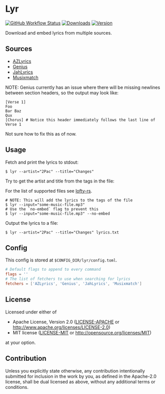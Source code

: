 # Lyr

[![GitHub Workflow Status](https://img.shields.io/github/workflow/status/Serial-ATA/lyr/CI?style=for-the-badge&logo=github)](https://github.com/Serial-ATA/lyr/actions/workflows/ci.yml)
[![Downloads](https://img.shields.io/crates/d/lyr?style=for-the-badge&logo=rust)](https://crates.io/crates/lyr)
[![Version](https://img.shields.io/crates/v/lyr?style=for-the-badge&logo=rust)](https://crates.io/crates/lyr)

Download and embed lyrics from multiple sources.

## Sources

* [AZLyrics](https://azlyrics.com)
* [Genius](https://genius.com)
* [JahLyrics](https://jah-lyrics.com)
* [Musixmatch](https://www.musixmatch.com)

NOTE: Genius currently has an issue where there will be missing newlines
      between section headers, so the output may look like:

```
[Verse 1]
Foo
Bar Baz
Qux
[Chorus] # Notice this header immediately follows the last line of Verse 1
```

Not sure how to fix this as of now.

## Usage

Fetch and print the lyrics to stdout:
```console
$ lyr --artist="2Pac" --title="Changes"
```

Try to get the artist and title from the tags in the file:

For the list of supported files see [lofty-rs](https://github.com/Serial-ATA/lofty-rs#supported-formats).
```console
# NOTE: This will add the lyrics to the tags of the file
$ lyr --input="some-music-file.mp3"
# Use the `no-embed` flag to prevent this
$ lyr --input="some-music-file.mp3" --no-embed
```

Output the lyrics to a file:
```console
$ lyr --artist="2Pac" --title="Changes" lyrics.txt
```

## Config

This config is stored at `$CONFIG_DIR/lyr/config.toml`.

```toml
# Default flags to append to every command
flags = ''
# The list of fetchers to use when searching for lyrics
fetchers = ['AZLyrics', 'Genius', 'JahLyrics', 'Musixmatch']
```

## License

Licensed under either of

* Apache License, Version 2.0
  ([LICENSE-APACHE](LICENSE-APACHE) or http://www.apache.org/licenses/LICENSE-2.0)
* MIT license
  ([LICENSE-MIT](LICENSE-MIT) or http://opensource.org/licenses/MIT)

at your option.

## Contribution

Unless you explicitly state otherwise, any contribution intentionally submitted
for inclusion in the work by you, as defined in the Apache-2.0 license, shall be
dual licensed as above, without any additional terms or conditions.